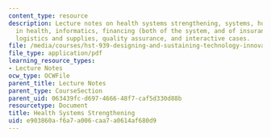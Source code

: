 ```yaml
---
content_type: resource
description: Lecture notes on health systems strengthening, systems, human resources
  in health, informatics, financing (both of the system, and of insurance/user fees),
  logistics and supplies, quality assurance, and interactive cases.
file: /media/courses/hst-939-designing-and-sustaining-technology-innovation-for-global-health-practice-spring-2008/e903860af6a7a006caa7a0614af680d9_lecture07.pdf
file_type: application/pdf
learning_resource_types:
- Lecture Notes
ocw_type: OCWFile
parent_title: Lecture Notes
parent_type: CourseSection
parent_uid: 063439fc-d697-4666-48f7-caf5d330d88b
resourcetype: Document
title: Health Systems Strengthening
uid: e903860a-f6a7-a006-caa7-a0614af680d9
---
```

